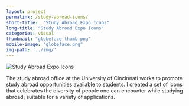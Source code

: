 ```yaml
---
layout: project
permalink: /study-abroad-icons/
short-title:  "Study Abroad Expo Icons"
long-title: "Study Abroad Expo Icons"
categories: visual
thumbnail: "globeface-thumb.png"
mobile-image: "globeface.png"
img-path: '../img/'
---
```


<img src="{{ page.img-path }}globeface.png" alt="Study Abroad Expo Icons"/>

The study abroad office at the University of Cincinnati works to promote study abroad opportunities available to students. I created a set of icons that celebrates the diversity of people one can encounter while studying abroad, suitable for a variety of applications.
